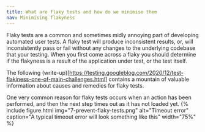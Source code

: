 ```yaml
---
title: What are flaky tests and how do we minimise them
nav: Minimising flakyness
---
```


Flaky tests are a common and sometimes midly annoying part of developing automated user tests. A flaky test will produce inconsistent results, or, will inconsistently pass or fail without any changes to the underlying codebase that your testing. 
When you first come across a flaky you should determine if the flakyness is a result of the application under test, or the test itself.

The following (write-up)[https://testing.googleblog.com/2020/12/test-flakiness-one-of-main-challenges.html] contains a mountain of valuable information about causes and remedies for flaky tests.

One very common reason for flaky tests occurs when an action has been performed, and then the next step times out as it has not loaded yet.
{% include figure.html img="7-prevent-flaky-tests.png" alt="Timeout error" caption="A typical timeout error will look something like this" width="75%" %}